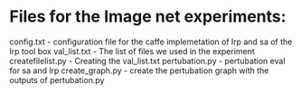 # Files for the Image net experiments:

config.txt - configuration file for the caffe implemetation of lrp and sa of the lrp tool box
val_list.txt - The list of files we used in the experiment
createfilelist.py - Creating the val_list.txt
pertubation.py - pertubation eval for sa and lrp 
create_graph.py - create the pertubation graph with the outputs of pertubation.py
